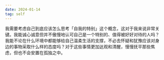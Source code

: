 ```yaml
---
date: 2024-01-14
tag: self
---
```

我需要考虑自己到底应该怎么思考「自我的特别」这个概念，这对于我来说非常关键。我能诚心诚意但并不傲慢地认可自己是一个特别的、值得被好好对待的人吗？我能不论在什么环境中都能够给自己温柔生活的支撑，不必去怀疑和犹豫应该对身边的事物采取什么样的态度吗？对于这些事情更加达观和清醒，慢慢抚平那些焦虑，但也不会安置在孤独之中。